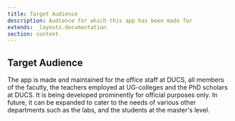 ```yaml
---
title: Target Audience
description: Audience for which this app has been made for
extends: _layouts.documentation
section: content
---
```


## Target Audience

The app is made and maintained for the office staff at DUCS, all members of the faculty, the teachers employed at UG-colleges and the PhD scholars at DUCS. It is being developed prominently for official purposes only. In future, it can be expanded to cater to the needs of various other departments such as the labs, and the students at the master's level.
